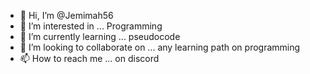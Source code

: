 - 👋 Hi, I’m @Jemimah56
- 👀 I’m interested in ... Programming
- 🌱 I’m currently learning ... pseudocode
- 💞️ I’m looking to collaborate on ... any learning path on programming
- 📫 How to reach me ... on discord

<!---
Jemimah56/Jemimah56 is a ✨ special ✨ repository because its `README.md` (this file) appears on your GitHub profile.
You can click the Preview link to take a look at your changes.
--->
